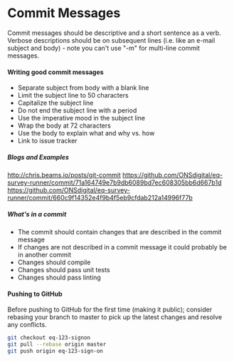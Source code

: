 # Commit Messages
Commit messages should be descriptive and a short sentence as a verb. Verbose descriptions should be on subsequent lines (i.e. like an e-mail subject and body) - note you can't use "-m" for multi-line commit messages.

#### Writing good commit messages

* Separate subject from body with a blank line
* Limit the subject line to 50 characters
* Capitalize the subject line
* Do not end the subject line with a period
* Use the imperative mood in the subject line
* Wrap the body at 72 characters
* Use the body to explain what and why vs. how
* Link to issue tracker

##### Blogs and Examples

http://chris.beams.io/posts/git-commit
https://github.com/ONSdigital/eq-survey-runner/commit/71a164749e7b9db6089bd7ec608305bb6d667b1d
https://github.com/ONSdigital/eq-survey-runner/commit/660c9f14352e4f9b4f5eb9cfdab212a14996f77b

##### What's in a commit

* The commit should contain changes that are described in the commit message
* If changes are not described in a commit message it could probably be in another commit
* Changes should compile
* Changes should pass unit tests
* Changes should pass linting

#### Pushing to GitHub

Before pushing to GitHub for the first time (making it public); consider rebasing your branch to master to pick up the latest changes and resolve any conflicts.

```bash
git checkout eq-123-signon
git pull --rebase origin master
git push origin eq-123-sign-on

```
